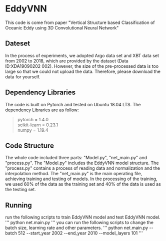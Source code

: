 # EddyVNN
This code is come from paper "Vertical Structure based Classification of Oceanic Eddy using 3D Convolutional Neural Network"

## Dateset
In the process of experiments, we adopted Argo data set and XBT data set from 2002 to 2018, which are provided by the dataset (Data ID:XDA19090202 002).
However, the size of the pre-processed data is too large so that we could not upload the data. Therefore, please download the data for yourself.

## Dependency Libraries
The code is built on Pytorch and tested on Ubuntu 18.04 LTS.
The dependency Libraries are as follow:

> pytorch = 1.4.0  
> scikit-learn = 0.23.1  
> numpy = 1.19.4  

## Code Structure
The whole code included three parts: "Model.py", "net_main.py" and "process.py". The "Model.py" includes the EddyVNN model structure. The "process.py" contains a process of reading data and normalization and the interpolation method. The "net_main.py" is the main operating file, achieving training and testing of models. In the processing of the training, we used 60% of the data as the training set and 40% of the data is used as the testing set.

## Running
run the following scripts to train EddyVNN model and test EddyVNN model. 
'''
python net.main.py
'''
you can run the following scripts to change the batch size, learning rate and other parameters.
'''
python net.main.py --batch 512  --start_year 2002 --end_year 2010 --model_layers 101
'''






